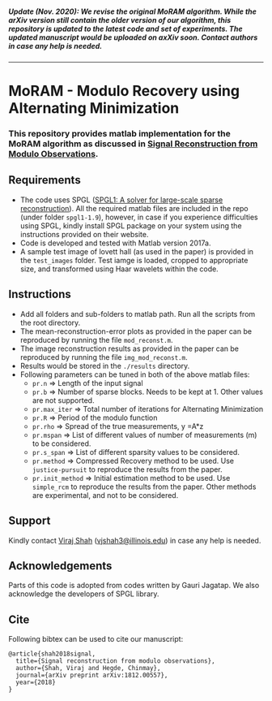 ##### Update (Nov. 2020): We revise the original MoRAM algorithm. While the arXiv version still contain the older version of our algorithm, this repository is updated to the latest code and set of experiments. The updated manuscript would be uploaded on axXiv soon. Contact authors in case any help is needed.  
---
# MoRAM - Modulo Recovery using Alternating Minimization
### This repository provides matlab implementation for the MoRAM algorithm as discussed in [Signal Reconstruction from Modulo Observations](https://arxiv.org/pdf/1812.00557.pdf).

## Requirements
* The code uses SPGL ([SPGL1: A solver for large-scale sparse reconstruction](https://www.cs.ubc.ca/~mpf/spgl1/index.html)). All the required matlab files are included in the repo (under folder `spgl1-1.9`), however, in case if you experience difficulties using SPGL, kindly install SPGL package on your system using the instructions provided on their website.
* Code is developed and tested with Matlab version 2017a.
* A sample test image of lovett hall (as used in the paper) is provided in the `test_images` folder. Test iamge is loaded, cropped to appropriate size, and transformed using Haar wavelets within the code.

## Instructions
* Add all folders and sub-folders to matlab path. Run all the scripts from the root directory.
* The mean-reconstruction-error plots as provided in the paper can be reproduced by running the file `mod_reconst.m`. 
* The image reconstruction results as provided in the paper can be reproduced by running the file `img_mod_reconst.m`.
* Results would be stored in the `./results` directory.
* Following parameters can be tuned in both of the above matlab files:
  - `pr.n` => Length of the input signal
  - `pr.b` => Number of sparse blocks. Needs to be kept at 1. Other values are not supported.
  - `pr.max_iter` => Total number of iterations for Alternating Minimization 
  - `pr.R` => Period of the modulo function 
  - `pr.rho` => Spread of the true measurements, y =A*z
  - `pr.mspan` => List of different values of number of measurements (m) to be considered.
  - `pr.s_span` => List of different sparsity values to be considered.
  - `pr.method` =>  Compressed Recovery method to be used. Use `justice-pursuit` to reproduce the results from the paper.
  - `pr.init_method` => Initial estimation method to be used. Use `simple_rcm` to reproduce the results from the paper. Other methods are experimental, and not to be considered.

## Support
Kindly contact [Viraj Shah](http://virajshah.me) (vjshah3@illinois.edu) in case any help is needed.

## Acknowledgements
Parts of this code is adopted from codes written by Gauri Jagatap. We also acknowledge the developers of SPGL library. 

## Cite
Following bibtex can be used to cite our manuscript:
```
@article{shah2018signal,
  title={Signal reconstruction from modulo observations},
  author={Shah, Viraj and Hegde, Chinmay},
  journal={arXiv preprint arXiv:1812.00557},
  year={2018}
}
```
